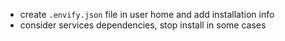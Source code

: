 * create `.envify.json` file in user home and add installation info
* consider services dependencies, stop install in some cases 